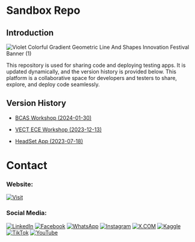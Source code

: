 # Sandbox Repo

## Introduction

![Violet Colorful Gradient Geometric Line And Shapes Innovation Festival Banner (1)](https://github.com/gunarakulangunaretnam/sandbox-repo/assets/45822509/0bf68c73-642c-46fe-947e-3b7726b19b28)


This repository is used for sharing code and deploying testing apps. It is updated dynamically, and the version history is provided below. This platform is a collaborative space for developers and testers to share, explore, and deploy code seamlessly.

## Version History

- [BCAS Workshop (2024-01-30)](https://github.com/gunarakulangunaretnam/sandbox-repo/tree/183a64873879e5a662bcb237068b8905e87bfbe9)

- [VECT ECE Workshop (2023-12-13)](https://github.com/gunarakulangunaretnam/sandbox-repo/tree/361b7df5e9716ef37a7780fbb9b931abb5796f7b)

- [HeadSet App (2023-07-18)](https://github.com/gunarakulangunaretnam/sandbox-repo/tree/3b3ddd78f719462699c800f0b7190b6c367d27c2)


# Contact

### Website: 

[![Visit](https://img.shields.io/badge/Visit%3A%20www.gunarakulan.info-%23E01E5A?style=flat&logo=realm&logoColor=white)](https://www.gunarakulan.info)

### Social Media:

[![LinkedIn](https://img.shields.io/badge/-LinkedIn-0A66C2?style=for-the-badge&logo=linkedin&logoColor=white)](https://www.linkedin.com/in/gunarakulangunaretnam)
[![Facebook](https://img.shields.io/badge/-Facebook-196dcc?style=for-the-badge&logo=facebook&logoColor=white)](https://www.facebook.com/gunarakulangunaretnam)
[![WhatsApp](https://img.shields.io/badge/-WhatsApp-07a647?style=for-the-badge&logo=whatsapp&logoColor=white)](https://wa.me/94740001141?text=WhatsApp%3A%20%2B9740001141)
[![Instagram](https://img.shields.io/badge/-Instagram-bd3651?style=for-the-badge&logo=instagram&logoColor=white)](https://www.instagram.com/gunarakulangunaretnam)
[![X.COM](https://img.shields.io/badge/-X.COM-0066ff?style=for-the-badge&logo=x&logoColor=white)](https://x.com/gunarakulangr)
[![Kaggle](https://img.shields.io/badge/-Kaggle-3295bd?style=for-the-badge&logo=kaggle&logoColor=white)](https://www.kaggle.com/gunarakulangr)
[![TikTok](https://img.shields.io/badge/-TikTok-579ea3?style=for-the-badge&logo=tiktok&logoColor=white)](https://www.tiktok.com/@gunarakulangunaretnam)
[![YouTube](https://img.shields.io/badge/-YouTube-a82121?style=for-the-badge&logo=youtube&logoColor=white)](https://www.youtube.com/channel/UCjMOdgHFAjAdBKiqV8y2Tww)
